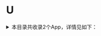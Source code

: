 # U
<details>
<summary>
本目录共收录2个App，详情见如下：
</summary>

- [U净](https://github.com/zirawell/R-Store/tree/main/Rule/QuanX/Adblock/App/U/U%E5%87%80)
- [upwork](https://github.com/zirawell/R-Store/tree/main/Rule/QuanX/Adblock/App/U/upwork)

</details>
